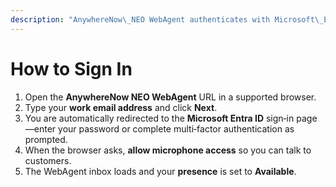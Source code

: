 ```yaml
---
description: "AnywhereNow\_NEO WebAgent authenticates with Microsoft\_Entra\_ID (Azure\_AD)."
---
```


# How to Sign In

1. Open the **AnywhereNow NEO WebAgent** URL in a supported browser.
2. Type your **work email address** and click **Next**.
3. You are automatically redirected to the **Microsoft Entra ID** sign‑in page—enter your password or complete multi‑factor authentication as prompted.
4. When the browser asks, **allow microphone access** so you can talk to customers.
5. The WebAgent inbox loads and your **presence** is set to **Available**.
